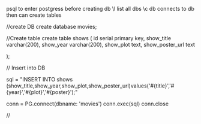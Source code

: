 psql to enter postgress before creating db
\l list all dbs
\c db connects to db then can create tables

//create DB
create database movies;

//Create table
create table shows (
id serial primary key,
show_title varchar(200),
show_year varchar(200),
show_plot text,
show_poster_url text

);

// Insert into DB

sql = "INSERT INTO shows (show_title,show_year,show_plot,show_poster_url)values('#{title}','#{year}','#{plot}','#{poster}');"

conn = PG.connect(dbname: 'movies')
conn.exec(sql)
conn.close

//
